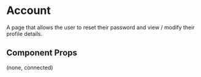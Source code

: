 # Account

A page that allows the user to reset their password and view / modify their profile details.

## Component Props
(none, connected)
